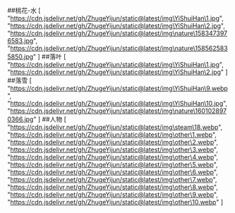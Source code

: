 ##桃花-水
[
    "https://cdn.jsdelivr.net/gh/ZhugeYijun/static@latest/img\YiShuiHan\1.jpg",
    "https://cdn.jsdelivr.net/gh/ZhugeYijun/static@latest/img\YiShuiHan\2.jpg",
    "https://cdn.jsdelivr.net/gh/ZhugeYijun/static@latest/img\nature\1583473976583.jpg",
    "https://cdn.jsdelivr.net/gh/ZhugeYijun/static@latest/img\nature\1585625835850.jpg"
]
##落叶
[
    "https://cdn.jsdelivr.net/gh/ZhugeYijun/static@latest/img\YiShuiHan\1.jpg",
    "https://cdn.jsdelivr.net/gh/ZhugeYijun/static@latest/img\YiShuiHan\2.jpg"
]
##落雪
[
    "https://cdn.jsdelivr.net/gh/ZhugeYijun/static@latest/img\YiShuiHan\9.webp",
    "https://cdn.jsdelivr.net/gh/ZhugeYijun/static@latest/img\YiShuiHan\10.jpg",
    "https://cdn.jsdelivr.net/gh/ZhugeYijun/static@latest/img\nature\1601028970366.jpg"
]
##人物
[
    "https://cdn.jsdelivr.net/gh/ZhugeYijun/static@latest/img\steam\18.webp",
    "https://cdn.jsdelivr.net/gh/ZhugeYijun/static@latest/img\other\1.webp",
    "https://cdn.jsdelivr.net/gh/ZhugeYijun/static@latest/img\other\2.webp",
    "https://cdn.jsdelivr.net/gh/ZhugeYijun/static@latest/img\other\3.webp",
    "https://cdn.jsdelivr.net/gh/ZhugeYijun/static@latest/img\other\4.webp",
    "https://cdn.jsdelivr.net/gh/ZhugeYijun/static@latest/img\other\5.webp",
    "https://cdn.jsdelivr.net/gh/ZhugeYijun/static@latest/img\other\6.webp",
    "https://cdn.jsdelivr.net/gh/ZhugeYijun/static@latest/img\other\7.webp",
    "https://cdn.jsdelivr.net/gh/ZhugeYijun/static@latest/img\other\8.webp",
    "https://cdn.jsdelivr.net/gh/ZhugeYijun/static@latest/img\other\9.webp",
    "https://cdn.jsdelivr.net/gh/ZhugeYijun/static@latest/img\other\10.webp"
]
